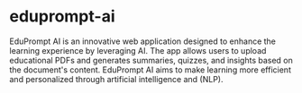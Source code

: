 # eduprompt-ai
EduPrompt AI is an innovative web application designed to enhance the learning experience by leveraging AI. The app allows users to upload educational PDFs and generates summaries, quizzes, and insights based on the document's content. EduPrompt AI aims to make learning more efficient and personalized through artificial intelligence and (NLP).
